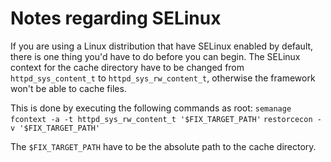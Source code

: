# Notes regarding SELinux

If you are using a Linux distribution that have SELinux enabled by default, there is one thing you'd have to do before you can begin. The SELinux context for the cache directory have to be changed from `httpd_sys_content_t` to `httpd_sys_rw_content_t`, otherwise the framework won't be able to cache files.

This is done by executing the following commands as root:
`semanage fcontext -a -t httpd_sys_rw_content_t '$FIX_TARGET_PATH'`
`restorcecon -v '$FIX_TARGET_PATH'`

The `$FIX_TARGET_PATH` have to be the absolute path to the cache directory.